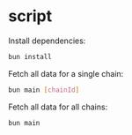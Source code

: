 # script

Install dependencies:

```bash
bun install
```

Fetch all data for a single chain:

```bash
bun main [chainId]
```

Fetch all data for all chains:

```bash
bun main
```
